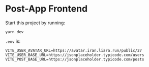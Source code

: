 # Post-App Frontend

Start this project by running:

```shell
yarn dev
```
`.env` is:
```
VITE_USER_AVATAR_URL=https://avatar.iran.liara.run/public/27
VITE_USER_BASE_URL=https://jsonplaceholder.typicode.com/users
VITE_POST_BASE_URL=https://jsonplaceholder.typicode.com/posts
```